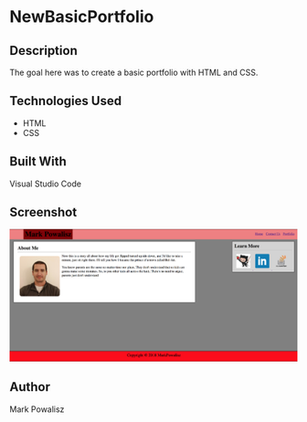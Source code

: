 # NewBasicPortfolio

## Description
The goal here was to create a basic portfolio with HTML and CSS.

## Technologies Used
* HTML
* CSS

## Built With
Visual Studio Code

## Screenshot
![basicportfolio](assets/images/basicportfolio.png "Basic Portfolio")

## Author
Mark Powalisz
